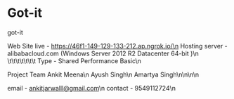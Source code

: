 # Got-it
got-it


Web Site live - https://46f1-149-129-133-212.ap.ngrok.io/\n
Hosting server - alibabacloud.com (Windows Server  2012 R2 Datacenter 64-bit )\n
\t\t\t\t\t\t\t Type - Shared Performance Basic\n

Project Team
Ankit Meena\n
Ayush Singh\n
Amartya Singh\n\n\n\n


email - ankitjarwalll@gmail.com\n
contact - 9549112724\n
